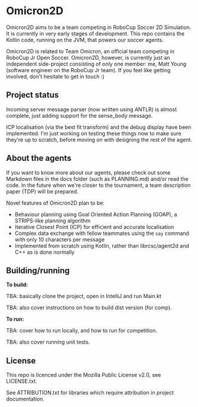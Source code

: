 # Omicron2D

Omicron2D aims to be a team competing in RoboCup Soccer 2D Simulation. It is currently in very early stages of development.
This repo contains the Kotlin code, running on the JVM, that powers our soccer agents.

Omicron2D is related to Team Omicron, an official team competing in RoboCup Jr Open Soccer.
Omicron2D, however, is currently just an independent side-project consisting of only one member: me, Matt Young (software
engineer on the RoboCup Jr team). If you feel like getting involved, don't hesitate to get in touch :)

## Project status
Incoming server message parser (now written using ANTLR) is almost complete, just adding support for the sense_body message.

ICP localisation (via the best fit transform) and the debug display have been implemented. I'm just working on testing these
things now to make sure they're up to scratch, before moving on with designing the rest of the agent.

## About the agents
If you want to know more about our agents, please check out some Markdown files in the docs folder (such as
PLANNING.md) and/or read the code. In the future when we're closer to the tournament, a team description
paper (TDP) will be prepared.

Novel features of Omicron2D plan to be:

- Behaviour planning using Goal Oriented Action Planning (GOAP), a STRIPS-like planning algorithm
- Iterative Closest Point (ICP) for efficient and accurate localisation
- Complex data exchange with fellow teammates using the `say` command with only 10 characters per message
- Implemented from scratch using Kotlin, rather than librcsc/agent2d and C++ as is done normally

## Building/running
**To build:**

TBA: basically clone the project, open in IntelliJ and run Main.kt

TBA: also cover instructions on how to build dist version (for comp).

**To run:**

TBA: cover how to run locally, and how to run for competition.

TBA: also cover running unit tests.

## License
This repo is licenced under the Mozilla Public License v2.0, see LICENSE.txt.

See ATTRIBUTION.txt for libraries which require attribution in project documentation.
